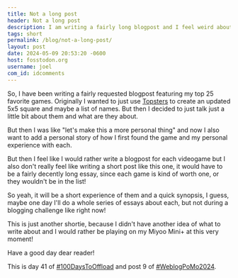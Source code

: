 ```yaml
---
title: Not a long post
header: Not a long post
description: I am writing a fairly long blogpost and I feel weird about it, so here is another post to compensate
tags: short
permalink: /blog/not-a-long-post/
layout: post
date: 2024-05-09 20:53:20 -0600
host: fosstodon.org
username: joel
com_id: idcomments
---
```


So, I have been writing a fairly requested blogpost featuring my top 25 favorite games. Originally I wanted to just use [Topsters](https://topsters.org/) to create an updated 5x5 square and maybe a list of names. But then I decided to just talk just a little bit about them and what are they about.

But then I was like "let's make this a more personal thing" and now I also want to add a personal story of how I first found the game and my personal experience with each.

But then I feel like I would rather write a blogpost for each videogame but I also don't really feel like writing a short post like this one, it would have to be a fairly decently long essay, since each game is kind of worth one, or they wouldn't be in the list!

So yeah, it will be a short experience of them and a quick synopsis, I guess, maybe one day I'll do a whole series of essays about each, but not during a blogging challenge like right now!

This is just another shortie, because I didn't have another idea of what to write about and I would rather be playing on my Miyoo Mini+ at this very moment!

Have a good day dear reader!

This is day 41 of [#100DaysToOffload](https://100daystooffload.com) and post 9 of [#WeblogPoMo2024](https://weblog.anniegreens.lol/weblog-posting-month-2024).

